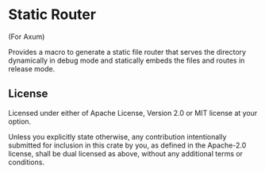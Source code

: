 # Static Router

(For Axum)

Provides a macro to generate a static file router that serves the directory dynamically in debug mode and statically embeds the files and routes in release mode.

## License

Licensed under either of Apache License, Version 2.0 or MIT license at your option.

Unless you explicitly state otherwise, any contribution intentionally submitted for inclusion in this crate by you, as defined in the Apache-2.0 license, shall be dual licensed as above, without any additional terms or conditions.
